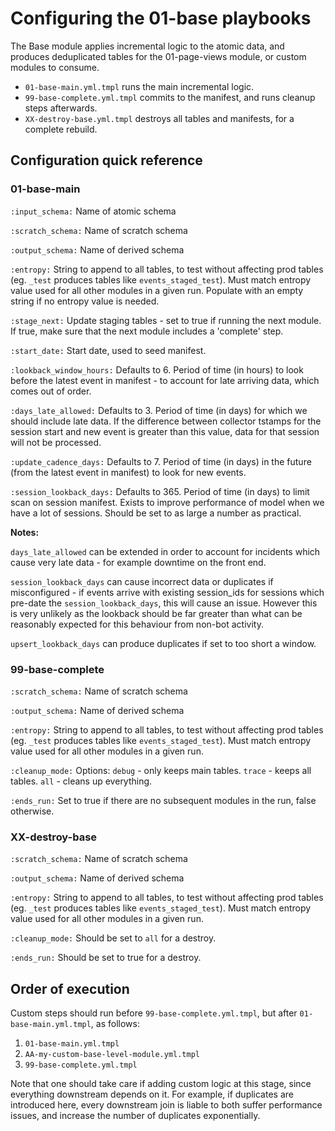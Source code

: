 # Configuring the 01-base playbooks

The Base module applies incremental logic to the atomic data, and produces deduplicated tables for the 01-page-views module, or custom modules to consume.

 - `01-base-main.yml.tmpl` runs the main incremental logic.
 - `99-base-complete.yml.tmpl` commits to the manifest, and runs cleanup steps afterwards.
 - `XX-destroy-base.yml.tmpl` destroys all tables and manifests, for a complete rebuild.

## Configuration quick reference

### 01-base-main

`:input_schema:`       Name of atomic schema

`:scratch_schema:`     Name of scratch schema

`:output_schema:`      Name of derived schema

`:entropy:`            String to append to all tables, to test without affecting prod tables (eg. `_test` produces tables like `events_staged_test`). Must match entropy value used for all other modules in a given run. Populate with an empty string if no entropy value is needed.

`:stage_next:`         Update staging tables - set to true if running the next module. If true, make sure that the next module includes a 'complete' step.

`:start_date:`         Start date, used to seed manifest.

`:lookback_window_hours:`    Defaults to 6. Period of time (in hours) to look before the latest event in manifest - to account for late arriving data, which comes out of order.

`:days_late_allowed:`  Defaults to 3.  Period of time (in days) for which we should include late data. If the difference between collector tstamps for the session start and new event is greater than this value, data for that session will not be processed.

`:update_cadence_days:`     Defaults to 7. Period of time (in days) in the future (from the latest event in manifest) to look for new events.

`:session_lookback_days:`   Defaults to 365. Period of time (in days) to limit scan on session manifest. Exists to improve performance of model when we have a lot of sessions. Should be set to as large a number as practical.


**Notes:**

`days_late_allowed` can be extended in order to account for incidents which cause very late data - for example downtime on the front end.

`session_lookback_days` can cause incorrect data or duplicates if misconfigured - if events arrive with existing session_ids for sessions which pre-date the `session_lookback_days`, this will cause an issue. However this is very unlikely as the lookback should be far greater than what can be reasonably expected for this behaviour from non-bot activity.

`upsert_lookback_days` can produce duplicates if set to too short a window.


### 99-base-complete

`:scratch_schema:`     Name of scratch schema

`:output_schema:`      Name of derived schema

`:entropy:`            String to append to all tables, to test without affecting prod tables (eg. `_test` produces tables like `events_staged_test`). Must match entropy value used for all other modules in a given run.

`:cleanup_mode:`       Options: `debug` - only keeps main tables. `trace` - keeps all tables. `all` - cleans up everything.

`:ends_run:`           Set to true if there are no subsequent modules in the run, false otherwise.


### XX-destroy-base

`:scratch_schema:`     Name of scratch schema

`:output_schema:`      Name of derived schema

`:entropy:`            String to append to all tables, to test without affecting prod tables (eg. `_test` produces tables like `events_staged_test`). Must match entropy value used for all other modules in a given run.

`:cleanup_mode:`       Should be set to `all` for a destroy.

`:ends_run:`           Should be set to true for a destroy.


## Order of execution

Custom steps should run before `99-base-complete.yml.tmpl`, but after `01-base-main.yml.tmpl`, as follows:

1. `01-base-main.yml.tmpl`
2. `AA-my-custom-base-level-module.yml.tmpl`
3. `99-base-complete.yml.tmpl`

Note that one should take care if adding custom logic at this stage, since everything downstream depends on it. For example, if duplicates are introduced here, every downstream join is liable to both suffer performance issues, and increase the number of duplicates exponentially.
